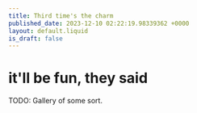 ```yaml
---
title: Third time's the charm
published_date: 2023-12-10 02:22:19.98339362 +0000
layout: default.liquid
is_draft: false
---
```

# it'll be fun, they said

TODO: Gallery of some sort.
